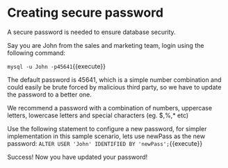 # Creating secure password

A secure password is needed to ensure database security.

Say you are John from the sales and marketing team, login using the following command:

`mysql -u John -p45641`{{execute}}

The default password is 45641, which is a simple number combination and could easily be brute forced by malicious third party, so we have to update the password to a better one.

We recommend a password with a combination of numbers, uppercase letters, lowercase letters and special characters (eg. $,%,* etc)

Use the following statement to configure a new password, for simpler implementation in this sample scenario, lets use newPass as the new password:
`ALTER USER 'John' IDENTIFIED BY 'newPass';`{{execute}}

Success! Now you have updated your password!
